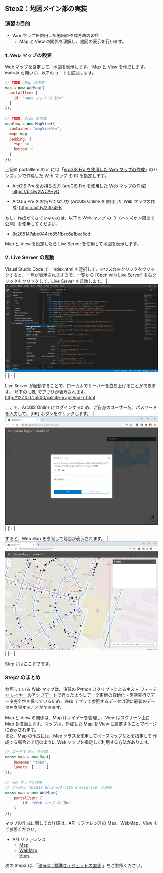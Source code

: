 ## Step2：地図メイン部の実装
### 演習の目的
- Web マップを使用した地図の作成方法の習得
  - Map と View の関係を理解し、地図の表示を行います。

### 1. Web マップの設定

Web マップを設定して、地図を表示します。
Map と View を作成します。  
main.js を開いて、以下のコードを記述します。
```JavaScript
// TODO: Map の作成
map = new WebMap({
  portalItem: {
    id: "<Web マップ の ID>"
  }
});

// TODO: View の作成
mapView = new MapView({
  container: "mapViewDiv",
  map: map,
  padding: {
    top: 50,
    bottom: 0
  }
});
```

上記の portalItem の id には「[ArcGIS Pro を使用した Web マップの作成](https://github.com/EsriJapan/workshops/tree/master/20200825_app-development-hands-on/Session/1_BuildData/ArcGISPro#arcgis-pro-%E3%82%92%E4%BD%BF%E7%94%A8%E3%81%97%E3%81%9F-web-%E3%83%9E%E3%83%83%E3%83%97%E3%81%AE%E4%BD%9C%E6%88%90)」のハンズオンで作成した Web マップ の ID を指定します。

- ArcGIS Pro をお持ちの方 (ArcGIS Pro を使用した Web マップの作成)
https://bit.ly/2WCVHyQ


- ArcGIS Pro をお持ちでない方 (ArcGIS Online を使用した Web マップの作成)
https://bit.ly/2Dl74EB
 

もし、作成ができていない方は、以下の Web マップ の ID（ハンズオン限定で公開）を使用してください。

- 8e285147abe044cb851fbec6a1bed5cd

Map と View を設定したら Live Server を使用して地図を表示します。

### 2. Live Server の起動

Visual Studio Code で、index.html を選択して、マウスの左クリックをクリックすると、一覧が表示されますので、一覧から [Open with Live Server] を右クリックをクリックして、Live Server を起動します。
|<img src="./img/app_step1_1.png" width="600">|
|:-:|

Live Server が起動することで、ローカルでサーバーを立ち上げることができます。
以下の URL でアプリが表示されます。   
http://127.0.0.1:5500/calcite-maps/index.html

ここで、ArcGIS Online にログインするため、ご自身のユーザー名、パスワードを入力して、[OK] ボタンをクリックします。
|<img src="./img/app_step1_2.png" width="600">|
|:-:|

すると、Web Map を参照して地図が表示されます。
|<img src="./img/app_step1_3.png" width="600">|
|:-:|

Step 2 はここまでです。  

### Step2 のまとめ

参照している Web マップは、演習の [Python スクリプトによるホスト フィーチャ レイヤーのアップデート](https://github.com/EsriJapan/workshops/blob/master/20200825_app-development-hands-on/Session/1_BuildData/Python/0826/update_fl.md#%E6%BC%94%E7%BF%92%E3%81%AE%E7%9B%AE%E7%9A%84)で行ったようにデータ更新の自動化・定期実行でデータ完全性を保っているため、Web アプリで参照するデータは常に最新のデータを参照することができます。

Map と View の関係は、Map はレイヤーを管理し、View はスクリーン上に Map を描画します。マップは、作成した Map を View に設定することでページに表示されます。  
また、Map の作成には、Map クラスを使用してベースマップなどを指定して
作成する場合と上記のように Web マップを指定して利用する方法があります。

```JavaScript
// コードで Map を作成
const map = new Map({
    basemap: "topo",
    layers: [......]
});

// Web マップを利用
// ポータル（ArcGIS Online/ArcGIS Enterprise）と連携
const map = new WebMap({
    portalItem: {
        id: "<Web マップ の ID>"
    }
});
```

マップの作成に関しての詳細は、API リファレンスの Map、WebMap、View をご参照ください。

- API リファレンス
  - [Map](https://developers.arcgis.com/javascript/latest/api-reference/esri-Map.html)
  - [WebMap](https://developers.arcgis.com/javascript/latest/api-reference/esri-WebMap.html)
  - [View](https://developers.arcgis.com/javascript/latest/api-reference/esri-views-MapView.html) 


次の Step3 は、「[Step3：標準ウィジェットの実装](./Step3.md#Step3標準ウィジェットの実装) 」をご参照ください。
   
